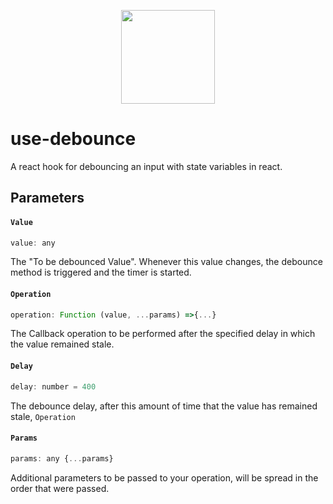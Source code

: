 <p align="center">
  <a href="http://logz.io">
    <img height="150px" src="https://logz.io/wp-content/uploads/2017/06/new-logzio-logo.png">
  </a>
</p>


# use-debounce
A react hook for debouncing an input with state variables in react.

## Parameters

#### `Value`
```js
value: any
```
The "To be debounced Value". Whenever this value changes, the debounce method is triggered and the timer is started.

#### `Operation`
```js
operation: Function (value, ...params) =>{...}
```
The Callback operation to be performed after the specified delay in which the value remained stale.

#### `Delay`
```js
delay: number = 400
```
The debounce delay, after this amount of time that the value has remained stale, `Operation`


#### `Params`
```js
params: any {...params}
```
Additional parameters to be passed to your operation, will be spread in the order that were passed.
